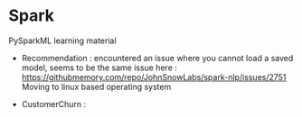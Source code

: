 # Spark
PySparkML learning material

- Recommendation : encountered an issue where you cannot load a saved model, seems to be the same issue here : https://githubmemory.com/repo/JohnSnowLabs/spark-nlp/issues/2751
Moving to linux based operating system

- CustomerChurn : 

